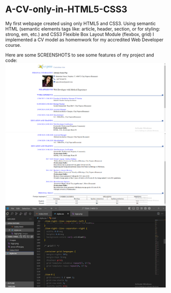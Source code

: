 # A-CV-only-in-HTML5-CSS3
My first webpage created using only HTML5 and CSS3. 
Using semantic HTML (semantic elements tags like: article, header, section, or for styling: strong, em, etc.) and CSS3 Flexible Box Layout Module (flexbox, grid) I implemented a CV model as homemwork for my accredited Web Developer course. 

Here are some SCREENSHOTS to see some features of my project and code:
![SCREENSHOT1](./webcv0.png)
![SCREENSHOT2](./webcv1.png)
![SCREENSHOT3](./webcv2.png)
